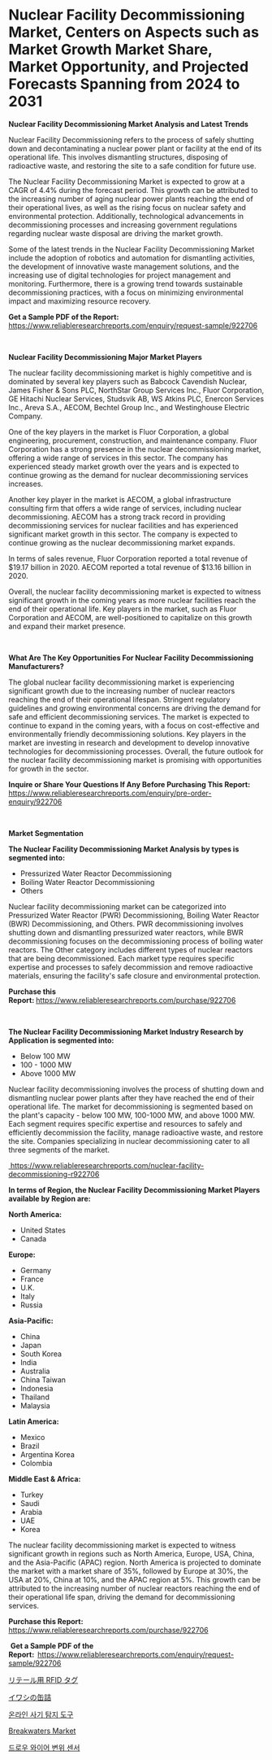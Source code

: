 <p><h1>Nuclear Facility Decommissioning Market, Centers on Aspects such as Market Growth Market Share, Market Opportunity, and Projected Forecasts Spanning from 2024 to 2031</h1></p><p><strong>Nuclear Facility Decommissioning Market Analysis and Latest Trends</strong></p>
<p><p>Nuclear Facility Decommissioning refers to the process of safely shutting down and decontaminating a nuclear power plant or facility at the end of its operational life. This involves dismantling structures, disposing of radioactive waste, and restoring the site to a safe condition for future use.</p><p>The Nuclear Facility Decommissioning Market is expected to grow at a CAGR of 4.4% during the forecast period. This growth can be attributed to the increasing number of aging nuclear power plants reaching the end of their operational lives, as well as the rising focus on nuclear safety and environmental protection. Additionally, technological advancements in decommissioning processes and increasing government regulations regarding nuclear waste disposal are driving the market growth.</p><p>Some of the latest trends in the Nuclear Facility Decommissioning Market include the adoption of robotics and automation for dismantling activities, the development of innovative waste management solutions, and the increasing use of digital technologies for project management and monitoring. Furthermore, there is a growing trend towards sustainable decommissioning practices, with a focus on minimizing environmental impact and maximizing resource recovery.</p></p>
<p><strong>Get a Sample PDF of the Report:&nbsp;</strong> <a href="https://www.reliableresearchreports.com/enquiry/request-sample/922706">https://www.reliableresearchreports.com/enquiry/request-sample/922706</a></p>
<p>&nbsp;</p>
<p><strong>Nuclear Facility Decommissioning Major Market Players</strong></p>
<p><p>The nuclear facility decommissioning market is highly competitive and is dominated by several key players such as Babcock Cavendish Nuclear, James Fisher & Sons PLC, NorthStar Group Services Inc., Fluor Corporation, GE Hitachi Nuclear Services, Studsvik AB, WS Atkins PLC, Enercon Services Inc., Areva S.A., AECOM, Bechtel Group Inc., and Westinghouse Electric Company.</p><p>One of the key players in the market is Fluor Corporation, a global engineering, procurement, construction, and maintenance company. Fluor Corporation has a strong presence in the nuclear decommissioning market, offering a wide range of services in this sector. The company has experienced steady market growth over the years and is expected to continue growing as the demand for nuclear decommissioning services increases.</p><p>Another key player in the market is AECOM, a global infrastructure consulting firm that offers a wide range of services, including nuclear decommissioning. AECOM has a strong track record in providing decommissioning services for nuclear facilities and has experienced significant market growth in this sector. The company is expected to continue growing as the nuclear decommissioning market expands.</p><p>In terms of sales revenue, Fluor Corporation reported a total revenue of $19.17 billion in 2020. AECOM reported a total revenue of $13.16 billion in 2020.</p><p>Overall, the nuclear facility decommissioning market is expected to witness significant growth in the coming years as more nuclear facilities reach the end of their operational life. Key players in the market, such as Fluor Corporation and AECOM, are well-positioned to capitalize on this growth and expand their market presence.</p></p>
<p>&nbsp;</p>
<p><strong>What Are The Key Opportunities For Nuclear Facility Decommissioning Manufacturers?</strong></p>
<p><p>The global nuclear facility decommissioning market is experiencing significant growth due to the increasing number of nuclear reactors reaching the end of their operational lifespan. Stringent regulatory guidelines and growing environmental concerns are driving the demand for safe and efficient decommissioning services. The market is expected to continue to expand in the coming years, with a focus on cost-effective and environmentally friendly decommissioning solutions. Key players in the market are investing in research and development to develop innovative technologies for decommissioning processes. Overall, the future outlook for the nuclear facility decommissioning market is promising with opportunities for growth in the sector.</p></p>
<p><strong>Inquire or Share Your Questions If Any Before Purchasing This Report:</strong> <a href="https://www.reliableresearchreports.com/enquiry/pre-order-enquiry/922706">https://www.reliableresearchreports.com/enquiry/pre-order-enquiry/922706</a></p>
<p>&nbsp;</p>
<p><strong>Market Segmentation</strong></p>
<p><strong>The Nuclear Facility Decommissioning Market Analysis by types is segmented into:</strong></p>
<p><ul><li>Pressurized Water Reactor Decommissioning</li><li>Boiling Water Reactor Decommissioning</li><li>Others</li></ul></p>
<p><p>Nuclear facility decommissioning market can be categorized into Pressurized Water Reactor (PWR) Decommissioning, Boiling Water Reactor (BWR) Decommissioning, and Others. PWR decommissioning involves shutting down and dismantling pressurized water reactors, while BWR decommissioning focuses on the decommissioning process of boiling water reactors. The Other category includes different types of nuclear reactors that are being decommissioned. Each market type requires specific expertise and processes to safely decommission and remove radioactive materials, ensuring the facility's safe closure and environmental protection.</p></p>
<p><strong>Purchase this Report:&nbsp;</strong><a href="https://www.reliableresearchreports.com/purchase/922706">https://www.reliableresearchreports.com/purchase/922706</a></p>
<p>&nbsp;</p>
<p><strong>The Nuclear Facility Decommissioning Market Industry Research by Application is segmented into:</strong></p>
<p><ul><li>Below 100 MW</li><li>100 - 1000 MW</li><li>Above 1000 MW</li></ul></p>
<p><p>Nuclear facility decommissioning involves the process of shutting down and dismantling nuclear power plants after they have reached the end of their operational life. The market for decommissioning is segmented based on the plant's capacity - below 100 MW, 100-1000 MW, and above 1000 MW. Each segment requires specific expertise and resources to safely and efficiently decommission the facility, manage radioactive waste, and restore the site. Companies specializing in nuclear decommissioning cater to all three segments of the market.</p></p>
<p><a href="https://www.reliableresearchreports.com/nuclear-facility-decommissioning-r922706">&nbsp;https://www.reliableresearchreports.com/nuclear-facility-decommissioning-r922706</a></p>
<p><strong>In terms of Region, the Nuclear Facility Decommissioning Market Players available by Region are:</strong></p>
<p>
    <p> <strong> North America: </strong>
        <ul>
            <li>United States</li>
            <li>Canada</li>
        </ul>
        </p> 
    <p> <strong> Europe: </strong>
        <ul>
            <li>Germany</li>
            <li>France</li>
            <li>U.K.</li>
            <li>Italy</li>
            <li>Russia</li>
        </ul>
        </p> 
    <p> <strong> Asia-Pacific: </strong>
        <ul>
            <li>China</li>
            <li>Japan</li>
            <li>South Korea</li>
            <li>India</li>
            <li>Australia</li>
            <li>China Taiwan</li>
            <li>Indonesia</li>
            <li>Thailand</li>
            <li>Malaysia</li>
        </ul>
        </p> 
    <p> <strong> Latin America: </strong>
        <ul>
            <li>Mexico</li>
            <li>Brazil</li>
            <li>Argentina Korea</li>
            <li>Colombia</li>
        </ul>
        </p> 
    <p> <strong> Middle East & Africa: </strong>
        <ul>
            <li>Turkey</li>
            <li>Saudi</li>
            <li>Arabia</li>
            <li>UAE</li>
            <li>Korea</li>
        </ul>
    </p>
    </p>
<p><p>The nuclear facility decommissioning market is expected to witness significant growth in regions such as North America, Europe, USA, China, and the Asia-Pacific (APAC) region. North America is projected to dominate the market with a market share of 35%, followed by Europe at 30%, the USA at 20%, China at 10%, and the APAC region at 5%. This growth can be attributed to the increasing number of nuclear reactors reaching the end of their operational life span, driving the demand for decommissioning services.</p></p>
<p><strong>Purchase this Report: </strong><a href="https://www.reliableresearchreports.com/purchase/922706">https://www.reliableresearchreports.com/purchase/922706</a></p>
<p>&nbsp;<strong>Get a Sample PDF of the Report:&nbsp;&nbsp;</strong><a href="https://www.reliableresearchreports.com/enquiry/request-sample/922706">https://www.reliableresearchreports.com/enquiry/request-sample/922706</a></p>
<p><strong></strong></p>
<p><p><a href="https://medium.com/@kelscdowell78456/%E5%B0%8F%E5%A3%B2rfid%E3%82%BF%E3%82%B0%E5%B8%82%E5%A0%B4-%E7%AB%B6%E4%BA%89%E5%88%86%E6%9E%90-%E5%B8%82%E5%A0%B4%E5%8B%95%E5%90%91-2031%E5%B9%B4%E3%81%BE%E3%81%A7%E3%81%AE%E4%BA%88%E6%B8%AC-7954c45c4d28">リテール用 RFID タグ</a></p><p><a href="https://medium.com/@jacksonwiza1924/%E7%BC%B6%E8%A9%B0%E3%82%B5%E3%83%90%E5%B8%82%E5%A0%B4%E3%81%AE%E3%83%88%E3%83%AC%E3%83%B3%E3%83%89%E3%81%A8%E5%B8%82%E5%A0%B4%E5%88%86%E6%9E%90%E3%81%AF-2024%E5%B9%B4%E3%81%8B%E3%82%892031%E5%B9%B4%E3%81%BE%E3%81%A7%E3%81%AE%E6%9C%9F%E9%96%93%E3%81%AB%E4%BA%88%E6%B8%AC%E3%81%95%E3%82%8C%E3%81%A6%E3%81%84%E3%81%BE%E3%81%99-805031a636f4">イワシの缶詰</a></p><p><a href="https://github.com/chupp85/Market-Research-Report-List-1/blob/main/516493853810.md">온라인 사기 탐지 도구</a></p><p><a href="https://www.linkedin.com/pulse/breakwaters-market-growth-trends-covid-19-impact-forecasts-t3rtf?trackingId=dVG0HlgNcn4xWvL%2B7n39Xg%3D%3D">Breakwaters Market</a></p><p><a href="https://medium.com/@rickymetzdvm/%EC%99%80%EC%9D%B4%EC%96%B4-%EB%B3%80%EC%9C%84-%EC%84%BC%EC%84%9C-%EC%8B%9C%EC%9E%A5-%EA%B7%9C%EB%AA%A8-cagr-%ED%8A%B8%EB%A0%8C%EB%93%9C-2024-2030-%EA%B7%B8%EB%A6%AC%EA%B8%B0-fe7d277fa0d6">드로우 와이어 변위 센서</a></p></p>